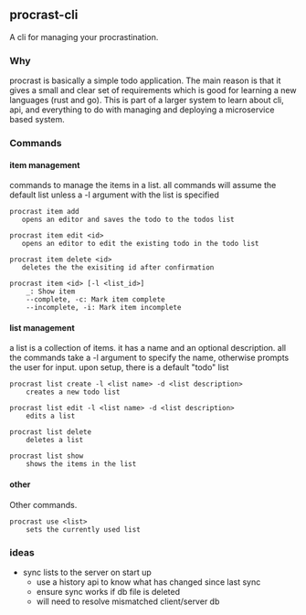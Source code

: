 ## procrast-cli

A cli for managing your procrastination.

### Why

procrast is basically a simple todo application. The main reason is that it gives a small and clear set of requirements which is good for learning a new languages (rust and go).
This is part of a larger system to learn about cli, api, and everything to do with managing and deploying a microservice based system.

### Commands

#### item management

commands to manage the items in a list. all commands will assume the
default list unless a -l argument with the list is specified

```
procrast item add
   opens an editor and saves the todo to the todos list

procrast item edit <id>
   opens an editor to edit the existing todo in the todo list

procrast item delete <id>
   deletes the the exisiting id after confirmation

procrast item <id> [-l <list_id>]
    _: Show item
    --complete, -c: Mark item complete
    --incomplete, -i: Mark item incomplete
```

#### list management

a list is a collection of items. it has a name and an optional description.
all the commands take a -l argument to specify the name, otherwise prompts
the user for input. upon setup, there is a default "todo" list

```
procrast list create -l <list name> -d <list description>
    creates a new todo list

procrast list edit -l <list name> -d <list description>
    edits a list

procrast list delete
    deletes a list

procrast list show
    shows the items in the list
```

#### other

Other commands.

```
procrast use <list>
    sets the currently used list
```

### ideas

- sync lists to the server on start up
  - use a history api to know what has changed since last sync
  - ensure sync works if db file is deleted
  - will need to resolve mismatched client/server db
